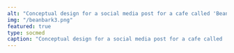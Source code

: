 ```yaml
---
alt: "Conceptual design for a social media post for a cafe called 'Bean Bark'."
img: "/beanbark3.png"
featured: true
type: socmed
caption: "Conceptual design for a social media post for a cafe called 'Bean Bark'."
---
```

